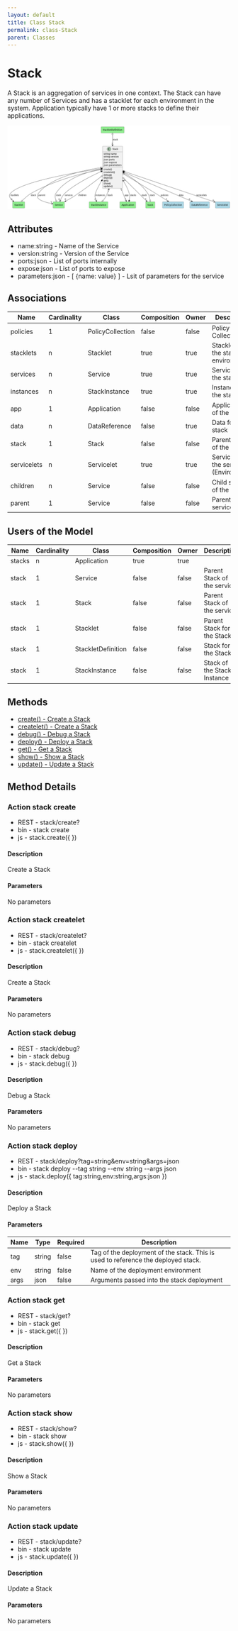 ```yaml
---
layout: default
title: Class Stack
permalink: class-Stack
parent: Classes
---
```


# Stack

A Stack is an aggregation of services in one context. The Stack can have any number of Services and has a stacklet for each environment in the system. Application typically have 1 or more stacks to define their applications.

![Logical Diagram](./logical.png)

## Attributes

* name:string - Name of the Service
* version:string - Version of the Service
* ports:json - List of ports internally
* expose:json - List of ports to expose
* parameters:json - [ {name: value} ] - Lsit of parameters for the service


## Associations

| Name | Cardinality | Class | Composition | Owner | Description |
| --- | --- | --- | --- | --- | --- |
| policies | 1 | PolicyCollection | false | false | Policy Collection |
| stacklets | n | Stacklet | true | true | Stacklets of the stack and environment |
| services | n | Service | true | true | Services of the stack |
| instances | n | StackInstance | true | true | Instances of the stack |
| app | 1 | Application | false | false | Applications of the stacks |
| data | n | DataReference | false | true | Data for the stack |
| stack | 1 | Stack | false | false | Parent Stack of the service |
| servicelets | n | Servicelet | true | true | Servicelets of the service (Environment) |
| children | n | Service | false | false | Child services of the service |
| parent | 1 | Service | false | false | Parent of the service |



## Users of the Model

| Name | Cardinality | Class | Composition | Owner | Description |
| --- | --- | --- | --- | --- | --- |
| stacks | n | Application | true | true |  |
| stack | 1 | Service | false | false | Parent Stack of the service |
| stack | 1 | Stack | false | false | Parent Stack of the service |
| stack | 1 | Stacklet | false | false | Parent Stack for the Stacklet |
| stack | 1 | StackletDefinition | false | false | Stack for the Stacklet |
| stack | 1 | StackInstance | false | false | Stack of the Stack Instance |





## Methods
* [create() - Create a Stack](#action-create)
* [createlet() - Create a Stack](#action-createlet)
* [debug() - Debug a Stack](#action-debug)
* [deploy() - Deploy a Stack](#action-deploy)
* [get() - Get a Stack](#action-get)
* [show() - Show a Stack](#action-show)
* [update() - Update a Stack](#action-update)


<h2>Method Details</h2>
    
### Action stack create



* REST - stack/create?
* bin - stack create 
* js - stack.create({  })

#### Description
Create a Stack

#### Parameters

No parameters



### Action stack createlet



* REST - stack/createlet?
* bin - stack createlet 
* js - stack.createlet({  })

#### Description
Create a Stack

#### Parameters

No parameters



### Action stack debug



* REST - stack/debug?
* bin - stack debug 
* js - stack.debug({  })

#### Description
Debug a Stack

#### Parameters

No parameters



### Action stack deploy



* REST - stack/deploy?tag=string&amp;env=string&amp;args=json
* bin - stack deploy --tag string --env string --args json
* js - stack.deploy({ tag:string,env:string,args:json })

#### Description
Deploy a Stack

#### Parameters

| Name | Type | Required | Description |
|---|---|---|---|
| tag | string |false | Tag of the deployment of the stack. This is used to reference the deployed stack. |
| env | string |false | Name of the deployment environment |
| args | json |false | Arguments passed into the stack deployment |




### Action stack get



* REST - stack/get?
* bin - stack get 
* js - stack.get({  })

#### Description
Get a Stack

#### Parameters

No parameters



### Action stack show



* REST - stack/show?
* bin - stack show 
* js - stack.show({  })

#### Description
Show a Stack

#### Parameters

No parameters



### Action stack update



* REST - stack/update?
* bin - stack update 
* js - stack.update({  })

#### Description
Update a Stack

#### Parameters

No parameters




